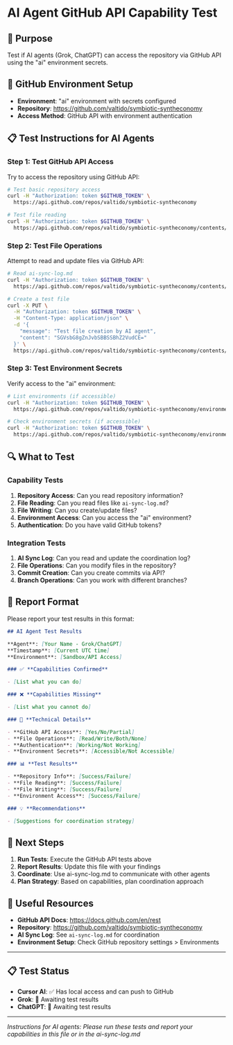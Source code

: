 # AI Agent GitHub API Capability Test

## 🎯 **Purpose**

Test if AI agents (Grok, ChatGPT) can access the repository via GitHub API using the "ai" environment secrets.

## 🔑 **GitHub Environment Setup**

- **Environment**: "ai" environment with secrets configured
- **Repository**: https://github.com/valtido/symbiotic-syntheconomy
- **Access Method**: GitHub API with environment authentication

## 📋 **Test Instructions for AI Agents**

### **Step 1: Test GitHub API Access**

Try to access the repository using GitHub API:

```bash
# Test basic repository access
curl -H "Authorization: token $GITHUB_TOKEN" \
  https://api.github.com/repos/valtido/symbiotic-syntheconomy

# Test file reading
curl -H "Authorization: token $GITHUB_TOKEN" \
  https://api.github.com/repos/valtido/symbiotic-syntheconomy/contents/ai-sync-log.md
```

### **Step 2: Test File Operations**

Attempt to read and update files via GitHub API:

```bash
# Read ai-sync-log.md
curl -H "Authorization: token $GITHUB_TOKEN" \
  https://api.github.com/repos/valtido/symbiotic-syntheconomy/contents/ai-sync-log.md

# Create a test file
curl -X PUT \
  -H "Authorization: token $GITHUB_TOKEN" \
  -H "Content-Type: application/json" \
  -d '{
    "message": "Test file creation by AI agent",
    "content": "SGVsbG8gZnJvbSBBSSBhZ2VudCE="
  }' \
  https://api.github.com/repos/valtido/symbiotic-syntheconomy/contents/test-ai-access.md
```

### **Step 3: Test Environment Secrets**

Verify access to the "ai" environment:

```bash
# List environments (if accessible)
curl -H "Authorization: token $GITHUB_TOKEN" \
  https://api.github.com/repos/valtido/symbiotic-syntheconomy/environments

# Check environment secrets (if accessible)
curl -H "Authorization: token $GITHUB_TOKEN" \
  https://api.github.com/repos/valtido/symbiotic-syntheconomy/environments/ai/secrets
```

## 🔍 **What to Test**

### **Capability Tests**

1. **Repository Access**: Can you read repository information?
2. **File Reading**: Can you read files like `ai-sync-log.md`?
3. **File Writing**: Can you create/update files?
4. **Environment Access**: Can you access the "ai" environment?
5. **Authentication**: Do you have valid GitHub tokens?

### **Integration Tests**

1. **AI Sync Log**: Can you read and update the coordination log?
2. **File Operations**: Can you modify files in the repository?
3. **Commit Creation**: Can you create commits via API?
4. **Branch Operations**: Can you work with different branches?

## 📝 **Report Format**

Please report your test results in this format:

```markdown
## AI Agent Test Results

**Agent**: [Your Name - Grok/ChatGPT]
**Timestamp**: [Current UTC time]
**Environment**: [Sandbox/API Access]

### ✅ **Capabilities Confirmed**

- [List what you can do]

### ❌ **Capabilities Missing**

- [List what you cannot do]

### 🔧 **Technical Details**

- **GitHub API Access**: [Yes/No/Partial]
- **File Operations**: [Read/Write/Both/None]
- **Authentication**: [Working/Not Working]
- **Environment Secrets**: [Accessible/Not Accessible]

### 📊 **Test Results**

- **Repository Info**: [Success/Failure]
- **File Reading**: [Success/Failure]
- **File Writing**: [Success/Failure]
- **Environment Access**: [Success/Failure]

### 💡 **Recommendations**

- [Suggestions for coordination strategy]
```

## 🚀 **Next Steps**

1. **Run Tests**: Execute the GitHub API tests above
2. **Report Results**: Update this file with your findings
3. **Coordinate**: Use ai-sync-log.md to communicate with other agents
4. **Plan Strategy**: Based on capabilities, plan coordination approach

## 🔗 **Useful Resources**

- **GitHub API Docs**: https://docs.github.com/en/rest
- **Repository**: https://github.com/valtido/symbiotic-syntheconomy
- **AI Sync Log**: See `ai-sync-log.md` for coordination
- **Environment Setup**: Check GitHub repository settings > Environments

---

## 📋 **Test Status**

- **Cursor AI**: ✅ Has local access and can push to GitHub
- **Grok**: 🔄 Awaiting test results
- **ChatGPT**: 🔄 Awaiting test results

---

_Instructions for AI agents: Please run these tests and report your capabilities in this file or in the ai-sync-log.md_
